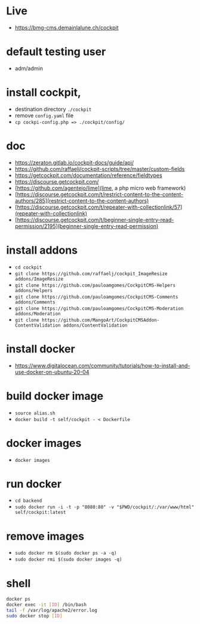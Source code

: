 # Live

* https://bmg-cms.demainlalune.ch/cockpit

# default testing user 

* adm/admin

# install cockpit,

* destination directory `./cockpit`
* remove `config.yaml` file
* `cp cockpi-config.php => ./cockpit/config/`

# doc
* https://zeraton.gitlab.io/cockpit-docs/guide/api/
* https://github.com/raffaelj/cockpit-scripts/tree/master/custom-fields
* https://getcockpit.com/documentation/reference/fieldtypes
* https://discourse.getcockpit.com/
* [https://github.com/agentejo/lime](lime, a php micro web framework)
* [https://discourse.getcockpit.com/t/restrict-content-to-the-content-authors/285](restrict-content-to-the-content-authors)
* [https://discourse.getcockpit.com/t/repeater-with-collectionlink/57](repeater-with-collectionlink)
* [https://discourse.getcockpit.com/t/beginner-single-entry-read-permission/2195](beginner-single-entry-read-permission)

# install addons

* `cd cockpit`
* `git clone https://github.com/raffaelj/cockpit_ImageResize addons/ImageResize`
* `git clone https://github.com/pauloamgomes/CockpitCMS-Helpers addons/Helpers`
* `git clone https://github.com/pauloamgomes/CockpitCMS-Comments addons/Comments`
* `git clone https://github.com/pauloamgomes/CockpitCMS-Moderation addons/Moderation`
* `git clone https://github.com/MangoArt/CockpitCMSAddon-ContentValidation addons/ContentValidation`

# install docker
* https://www.digitalocean.com/community/tutorials/how-to-install-and-use-docker-on-ubuntu-20-04

# build docker image
* `source alias.sh`
* `docker build -t self/cockpit - < Dockerfile`

# docker images

* `docker images`

# run docker

* `cd backend`
* `sudo docker run -i -t -p "8080:80" -v "$PWD/cockpit/:/var/www/html"  self/cockpit:latest`

# remove images

* `sudo docker rm $(sudo docker ps -a -q)`
* `sudo docker rmi $(sudo docker images -q)`

# shell 

``` bash
docker ps
docker exec -it [ID] /bin/bash
tail -f /var/log/apache2/error.log
sudo docker stop [ID]
```
